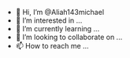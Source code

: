 - 👋 Hi, I’m @Aliah143michael
- 👀 I’m interested in ...
- 🌱 I’m currently learning ...
- 💞️ I’m looking to collaborate on ...
- 📫 How to reach me ...

<!---
Aliah143michael/Aliah143michael is a ✨ special ✨ repository because its `README.md` (this file) appears on your GitHub profile.
You can click the Preview link to take a look at your changes.
--->
